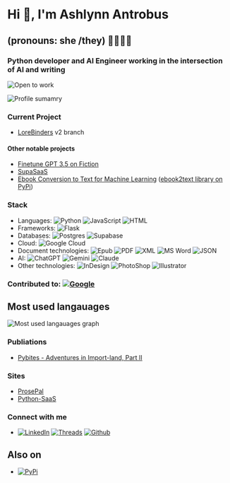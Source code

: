 # Hi 👋, I'm Ashlynn Antrobus

## (pronouns: she /they) 🏳️‍⚧️🏳️‍🌈

### Python developer and AI Engineer working in the intersection of AI and writing
![Open to work](https://img.shields.io/badge/Open_to_Work-83941f?style=for-the-badge)

![Profile sumamry](https://github-profile-summary-cards.vercel.app/api/cards/profile-details?username=ashrobertsdragon&theme=tokyonight)

### Current Project

- [LoreBinders](https://github.com/ashrobertsdragon/LoreBinders) v2 branch

#### Other notable projects

- [Finetune GPT 3.5 on Fiction](https://github.com/ashrobertsdragon/Finetune-GPT-3.5-for-Authors)
- [SupaSaaS](https://github.com/ashrobertsdragon/SupaSaaS)
- [Ebook Conversion to Text for Machine Learning](https://github.com/ashrobertsdragon/Ebook-conversion-to-Text-for-Machine-Learning) ([ebook2text library on PyPi](https://pypi.org/project/ebook2text/))

### Stack

- Languages: ![Python](https://img.shields.io/badge/Python-FFD43B?style=for-the-badge&logo=python&logoColor=blue) ![JavaScript](https://img.shields.io/badge/JavaScript-323330?style=for-the-badge&logo=javascript&logoColor=F7DF1E) ![HTML](https://img.shields.io/badge/HTML5-E34F26?style=for-the-badge&logo=html5&logoColor=white)
- Frameworks: ![Flask](https://img.shields.io/badge/Flask-000000?style=for-the-badge&logo=flask&logoColor=white)
- Databases: ![Postgres](https://img.shields.io/badge/PostgreSQL-316192?style=for-the-badge&logo=postgresql&logoColor=white) ![Supabase](https://img.shields.io/badge/Supabase-181818?style=for-the-badge&logo=supabase&logoColor=white)
- Cloud: ![Google Cloud](https://img.shields.io/badge/Google_Cloud-4285F4?style=for-the-badge&logo=google-cloud&logoColor=white)
- Document technologies: ![Epub](https://img.shields.io/badge/Epub-greeb.svg?style=for-the-badge&logo=epub&logoColor) ![PDF](https://img.shields.io/badge/PDF-EC1C24?style=for-the-badge&logo=adobeacrobatreader&logoColor=white) ![XML](https://img.shields.io/badge/XML-orange.svg?style=for-the-badge&logo=PDF&logoColor) ![MS Word](https://img.shields.io/badge/Microsoft_Word-2B579A?style=for-the-badge&logo=microsoft-word&logoColor=white) ![JSON](https://img.shields.io/badge/json-5E5C5C?style=for-the-badge&logo=json&logoColor=white)
- AI: ![ChatGPT](https://img.shields.io/badge/ChatGPT-74aa9c?style=for-the-badge&logo=openai&logoColor=white) ![Gemini](https://img.shields.io/badge/Gemini-8E75B2?style=for-the-badge&logo=googlebard&logoColor=fff) ![Claude](https://img.shields.io/badge/Anthropic-191919?style=for-the-badge&logo=Anthropic&logoColor=fff)
- Other technologies: ![InDesign](https://img.shields.io/badge/Adobe%20InDesign-FF3366?style=for-the-badge&logo=Adobe%20InDesign&logoColor=white) ![PhotoShop](https://img.shields.io/badge/Adobe%20Photoshop-31A8FF?style=for-the-badge&logo=Adobe%20Photoshop&logoColor=black) ![Illustrator](https://img.shields.io/badge/Adobe%20Illustrator-FF9A00?style=for-the-badge&logo=adobe%20illustrator&logoColor=white)

### Contributed to: [![Google](https://img.shields.io/badge/google-4285F4?style=for-the-badge&logo=google&logoColor=white)](https://github.com/google/pybadges/pull/45)

## Most used langauages

![Most used langauages graph](https://github-readme-stats.vercel.app/api/top-langs/?username=ashrobertsdragon&theme=tokyonight)

### Publiations

- [Pybites - Adventures in Import-land, Part II](https://pybit.es/articles/adventures-in-import-land-part-ii/)

### Sites

- [ProsePal](https://prosepal.io)
- [Python-SaaS](https://python-saas.com)

### Connect with me

- [![LinkedIn](https://img.shields.io/badge/LinkedIn-0077B5?style=for-the-badge&logo=linkedin&logoColor=white)](https://www.linkedin.com/in/ashlynnantrobus/) [![Threads](https://img.shields.io/badge/Threads-000000?style=for-the-badge&logo=Threads&logoColor=white)](https://www.threads.net/@ashdragoneer) [![Github](https://img.shields.io/badge/GitHub-100000?style=for-the-badge&logo=github&logoColor=white)](https://github.com/ashrobertsdragon)

## Also on

- [![PyPi](https://img.shields.io/badge/pypi-3775A9?style=for-the-badge&logo=pypi&logoColor=white)](https://pypi.org/user/prosepal/)
